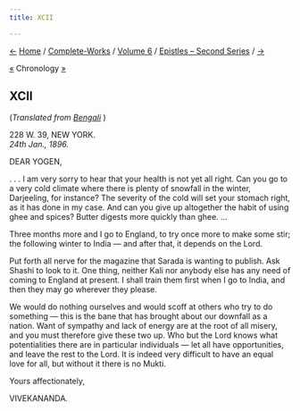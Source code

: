 ```yaml
---
title: XCII

---
```

<div>

[←](091_sarada.htm) [Home](../../../index.htm) /
[Complete-Works](../../complete_works.htm) / [Volume
6](../volume_6_contents.htm) / [Epistles – Second
Series](epistles_second_series_contents.htm) / [→](093_mrs_bull.htm)

  

[«](091_sarada.htm) Chronology
[»](../../volume_9/letters_fifth_series/084_christina.htm)

## XCII

(*Translated from [Bengali](b7256e6092.pdf)* )

228 W. 39, NEW YORK.  
*24th Jan., 1896.*

DEAR YOGEN,

. . . I am very sorry to hear that your health is not yet all right. Can
you go to a very cold climate where there is plenty of snowfall in the
winter, Darjeeling, for instance? The severity of the cold will set your
stomach right, as it has done in my case. And can you give up altogether
the habit of using ghee and spices? Butter digests more quickly than
ghee. ...

Three months more and I go to England, to try once more to make some
stir; the following winter to India — and after that, it depends on the
Lord.

Put forth all nerve for the magazine that Sarada is wanting to publish.
Ask Shashi to look to it. One thing, neither Kali nor anybody else has
any need of coming to England at present. I shall train them first when
I go to India, and then they may go wherever they please.

We would do nothing ourselves and would scoff at others who try to do
something — this is the bane that has brought about our downfall as a
nation. Want of sympathy and lack of energy are at the root of all
misery, and you must therefore give these two up. Who but the Lord knows
what potentialities there are in particular individuals — let all have
opportunities, and leave the rest to the Lord. It is indeed very
difficult to have an equal love for all, but without it there is no
Mukti. 

Yours affectionately,

VIVEKANANDA.

</div>
